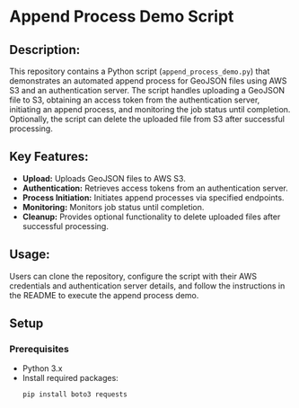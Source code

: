 # Append Process Demo Script

## Description:

This repository contains a Python script (`append_process_demo.py`) that demonstrates an automated append process for GeoJSON files using AWS S3 and an authentication server. The script handles uploading a GeoJSON file to S3, obtaining an access token from the authentication server, initiating an append process, and monitoring the job status until completion. Optionally, the script can delete the uploaded file from S3 after successful processing.

## Key Features:

- **Upload:** Uploads GeoJSON files to AWS S3.
- **Authentication:** Retrieves access tokens from an authentication server.
- **Process Initiation:** Initiates append processes via specified endpoints.
- **Monitoring:** Monitors job status until completion.
- **Cleanup:** Provides optional functionality to delete uploaded files after successful processing.
  
## Usage:

Users can clone the repository, configure the script with their AWS credentials and authentication server details, and follow the instructions in the README to execute the append process demo.

## Setup

### Prerequisites

- Python 3.x
- Install required packages:
  ```bash
  pip install boto3 requests
